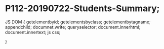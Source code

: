 # P112-20190722-Students-Summary;
JS DOM {
    getelementbyid;
    getelementsbyclass;
    getelementbytagname;
    appendchild;
    documnet.write;
    queryselector;
    document.innerhtml;
    document.innertext;
    js css;
    

}

